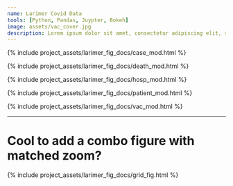 ```yaml
---
name: Larimer Covid Data
tools: [Python, Pandas, Juypter, Bokeh]
image: assets/vac_cover.jpg
description: Lorem ipsum dolor sit amet, consectetur adipiscing elit, sed do eiusmod tempor incididunt ut labore et dolore magna aliqua.
---
```






{% include project_assets/larimer_fig_docs/case_mod.html %}

{% include project_assets/larimer_fig_docs/death_mod.html %}

{% include project_assets/larimer_fig_docs/hosp_mod.html %}

{% include project_assets/larimer_fig_docs/patient_mod.html %}

{% include project_assets/larimer_fig_docs/vac_mod.html %}

***
# Cool to add a combo figure with matched zoom?

{% include project_assets/larimer_fig_docs/grid_fig.html %}

